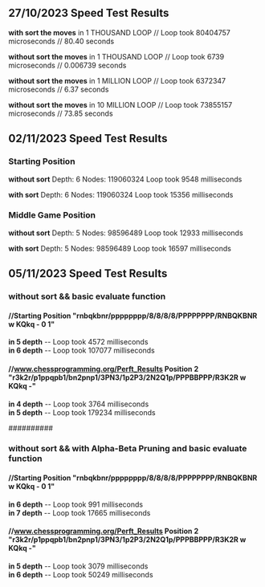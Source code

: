 **27/10/2023 Speed Test Results**
-
**with sort the moves** in 1 THOUSAND LOOP // Loop took 80404757 microseconds // 80.40 seconds

**without sort the moves** in 1 THOUSAND LOOP // Loop took 6739 microseconds // 0.006739 seconds

**without sort the moves** in 1 MILLION LOOP // Loop took 6372347 microseconds // 6.37 seconds

**without sort the moves** in 10 MILLION LOOP // Loop took 73855157 microseconds // 73.85 seconds

**02/11/2023 Speed Test Results**
-
### **Starting Position** ###

**without sort** Depth: 6 Nodes: 119060324 Loop took 9548 milliseconds  

**with sort** Depth: 6 Nodes: 119060324 Loop took 15356 milliseconds  

### **Middle Game Position** ###

**without sort** Depth: 5 Nodes: 98596489 Loop took 12933 milliseconds  

**with sort** Depth: 5 Nodes: 98596489 Loop took 16597 milliseconds  

**05/11/2023 Speed Test Results**
-
### **without sort && basic evaluate function** ###

#### **//Starting Position** "rnbqkbnr/pppppppp/8/8/8/8/PPPPPPPP/RNBQKBNR w KQkq - 0 1" ####

**in 5 depth** -- Loop took 4572 milliseconds   
**in 6 depth** -- Loop took 107077 milliseconds  

#### **//www.chessprogramming.org/Perft_Results  Position 2** "r3k2r/p1ppqpb1/bn2pnp1/3PN3/1p2P3/2N2Q1p/PPPBBPPP/R3K2R w KQkq -" ####

**in 4 depth** -- Loop took 3764 milliseconds    
**in 5 depth** -- Loop took 179234 milliseconds   

##########

### **without sort && with Alpha-Beta Pruning and basic evaluate function** ###

#### **//Starting Position** "rnbqkbnr/pppppppp/8/8/8/8/PPPPPPPP/RNBQKBNR w KQkq - 0 1" ####

**in 6 depth** -- Loop took 991 milliseconds    
**in 7 depth** -- Loop took 17665 milliseconds   

#### **//www.chessprogramming.org/Perft_Results  Position 2** "r3k2r/p1ppqpb1/bn2pnp1/3PN3/1p2P3/2N2Q1p/PPPBBPPP/R3K2R w KQkq -" ####

**in 5 depth** -- Loop took 3079 milliseconds   
**in 6 depth** -- Loop took 50249 milliseconds  
